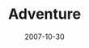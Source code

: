 ---
layout: music 
title: "Adventure"
date: 2007-10-30 
description: "[Seek]"
audio: "http://s3.amazonaws.com/crossroads-media/music/audio/Adventure.mp3"
audio-duration: "03:59"
src: "http://s3.amazonaws.com/crossroads-media/images/AdventureSML.jpg"
---